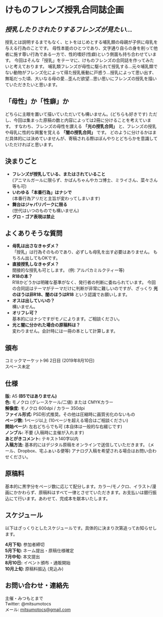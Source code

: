 # けものフレンズ授乳合同誌企画

## *授乳したりされたりするフレンズが見たい…*

授乳とは説明するまでもなく、ヒトをはじめとする哺乳類の母親が子供に母乳を与える行為のことです。
母性本能のひとつであり、文字通り自らの身を削って他者に施す尊い行為である一方で、性的嗜好(性癖)という側面も持ち合わせています。
今回はそんな「授乳」をテーマに、けものフレンズの合同誌を作ってみたいと考えております。
哺乳類フレンズが母性に駆られて授乳する…元々哺乳類でない動物がフレンズ化によって得た授乳衝動に戸惑う…授乳によって思い出す、無垢だった頃、大いなる母の愛…歪んだ欲望…思い思いにフレンズの授乳を描いていただきたいと思います。

## 「母性」か「性癖」か

どちらに主眼を置いて描いていただいても構いません。(どちらも好きです)
ただし、今回は集まった原稿の数と内容によっては2冊に分けることを考えています。
すなわち、フレンズの母性を讃える **「光の授乳合同」** と、フレンズの授乳や母乳に性的な興奮を覚える **「闇の授乳合同」** です。
どのように分けるかはまだ具体的には決めていませんが、寄稿される際はぼんやりとどちらかを意識していただければと思います。

## 決まりごと

- **フレンズが授乳している、またはされていること**  
(アニマルガールに限らず、かばんちゃんやカコ博士、ミライさん、菜々さん等も可)
- **いわゆる「本番行為」はナシで**  
(本番行為アリだと主旨が変わってしまいます)
- **舞台はジャパリパークに限る**  
(世代はいつのものでも構いません)
- **グロ・ゴア表現は禁止**

## よくありそうな質問

- **母乳は出さなきゃダメ？**  
「授乳」は行為そのものであり、必ずしも母乳を出す必要はありません。
もちろん出してもOKです。
- **直接授乳しなきゃダメ？**  
間接的な授乳も可とします。 (例: アルパカミルクティー等)  
- **R18の本？**  
R18かどうかは明確な基準がなく、発行者の判断に委ねられています。
今回の合同誌はテーマがテーマだけに判断が非常に難しいのですが、ざっくり **光のほうは非R18、闇のほうはR18** という認識でお願いします。
- **オスは出していいの？**  
構いません。
- **オリフレ可？**  
基本的にはナシですがモノによります。ご相談ください。
- **光と闇に分かれた場合の原稿料は？**  
変わりません。会計時には一冊の本として計算します。

## 頒布
コミックマーケット96 2日目 (2019年8月10日)  
スペース未定  

## 仕様

**版:** A5 **(B5ではありません)**  
**色:** モノクロ (グレースケール/二値) または CMYKカラー  
**解像度:** モノクロ 600dpi / カラー 350dpi  
**ファイル形式:** PSD形式推奨。その他は圧縮時に画質劣化のないもの  
**ページ数:** 1ページ以上 (10ページを超える場合はご相談ください)  
**開始ページ:** 左右どちらでも可 (本自体は一般的な右綴じです)  
**ノンブル:** 不要 (入稿時に主催が入れます)  
**あとがきコメント:** テキスト140字以内  
**入稿方法:** 基本的にはデジタル原稿をオンラインで送信していただきます。
(メール、Dropbox、宅ふぁいる便等)
アナログ入稿を希望される場合はお問い合わせください。

## 原稿料
基本的に黒字分をページ数に応じて配分します。カラー/モノクロ、イラスト/漫画にかかわらず、原稿料はすべて一律とさせていただきます。お支払いは銀行振込にて行います。あわせて、完成本を献本いたします。

## スケジュール

以下はざっくりとしたスケジュールです。具体的に決まり次第追ってお知らせします。

**4月下旬:** 参加者締切  
**5月下旬:** ネーム提出・原稿仕様確定  
**7月中旬:** 本文提出  
**8月10日:** イベント頒布・通販開始  
**10月上旬:** 原稿料振込 (見込み)

## お問い合わせ・連絡先

主催・みつもとまで  
Twitter: @mitsumotocs  
メール: mitsumotocs@gmail.com
